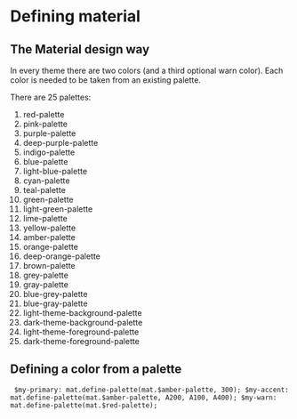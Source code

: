 # Defining material

## The Material design way

In every theme there are two colors (and a third optional warn color). Each color is needed to be taken from an existing palette.

There are 25 palettes: 

1. red-palette
2. pink-palette
3. purple-palette
4. deep-purple-palette
5. indigo-palette
6. blue-palette
7. light-blue-palette
8. cyan-palette
9. teal-palette
10. green-palette
11. light-green-palette
12. lime-palette
13. yellow-palette
14. amber-palette
15. orange-palette
16. deep-orange-palette
17. brown-palette
18. grey-palette
19. gray-palette
20. blue-grey-palette
21. blue-gray-palette
22. light-theme-background-palette
23. dark-theme-background-palette
24. light-theme-foreground-palette
25. dark-theme-foreground-palette

## Defining a color from a palette

`
$my-primary: mat.define-palette(mat.$amber-palette, 300);
$my-accent: mat.define-palette(mat.$amber-palette, A200, A100, A400);
$my-warn: mat.define-palette(mat.$red-palette);`
 
